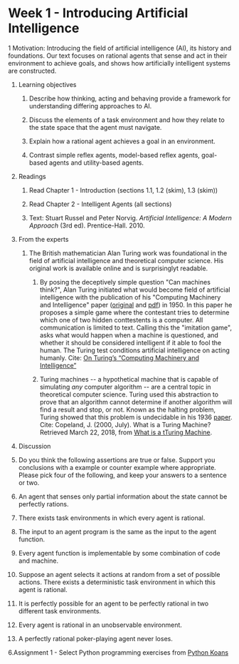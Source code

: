 # Week 1 - Introducing Artificial Intelligence

1 Motivation:  Introducing the field of artificial intelligence (AI), its history and foundations.  Our text focuses on rational agents that sense and act in their environment to achieve goals, and shows how artificially intelligent systems are constructed.

1. Learning objectives

    1. Describe how thinking, acting and behaving provide a framework for understanding differing approaches to AI.

    1. Discuss the elements of a task environment and how they relate to the state space that the agent must navigate.

    1. Explain how a rational agent achieves a goal in an environment.

    1. Contrast simple reflex agents, model-based reflex agents, goal-based agents and utility-based agents.

1. Readings
    1.  Read Chapter 1 - Introduction (sections 1.1, 1.2 (skim), 1.3 (skim))

    1.  Read Chapter 2 - Intelligent Agents (all sections)

    1.  Text: Stuart Russel and Peter Norvig. _Artificial Intelligence: A Modern Approach_ (3rd ed). Prentice-Hall. 2010.

1. From the experts

    1.  The British mathematician Alan Turing work was foundational in the field of artificial intelligence and theoretical computer science.  His original work is available online and is surprisinglyt readable.

        1.  By posing the deceptively simple question "Can machines think?", Alan Turing initiated what would become field of artificial intelligence with the publication of his "Computing Machinery and Intelligence" paper ([original](http://www.turingarchive.org/browse.php/B/9) and [pdf](https://www.csee.umbc.edu/courses/471/papers/turing.pdf)) in 1950.  In this paper he proposes a simple game where the contestant tries to determine which one of two hidden conttestents is a computer.  All communication is limited to text.  Calling this the "imitation game", asks what would happen when a machine is questioned, and whether it should be considered intelligent if it able to fool the human.  The Turing test conditions artificial intelligence on acting humanly.  Cite: [On Turing’s “Computing Machinery and Intelligence”](https://graehamdouglas.com/2013/12/27/on-turings-computing-machinery-and-intelligence/)

        2.  Turing machines -- a hypothetical machine that is capable of simulating *any* computer algorithm -- are a central topic in theoretical computer science.  Turing used this abstraction to prove that an algorithm cannot determine if another algorithm will find a result and stop, or not. Known as the halting problem, Turing showed that this problem is undecidable in his 1936 [paper](http://www.turingarchive.org/browse.php/B/12). Cite: Copeland, J. (2000, July). What is a Turing Machine? Retrieved March 22, 2018, from [What is a tTuring Machine](http://www.alanturing.net/turing_archive/pages/reference%20articles/what%20is%20a%20turing%20machine.html).

1. Discussion
1.  Do you think the following assertions are true or false.  Support you conclusions with a example or counter example where appropriate.  Please pick four of the following, and keep your answers to a sentence or two.
1.  An agent that senses only partial information about the state cannot be perfectly rations.
1.  There exists task environments in which every agent is rational.
1.  The input to an agent program is the same as the input to the agent function.
1.   Every agent function is implementable by some combination of code and machine.
1.  Suppose an agent selects it actions at random from a set of possible actions.  There exists a deterministic task environment in which this agent is rational.
1. It is perfectly possible for an agent to be perfectly rational in two different task environments.
1.  Every agent is rational in an unobservable environment.
1.  A perfectly rational poker-playing agent never loses.



  6.Assignment 1 - Select Python programming exercises from [Python Koans](https://github.com/gregmalcolm/python_koans)
